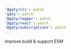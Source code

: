 ```yaml
---
'@gqty/cli': patch
'gqty': patch
'@gqty/logger': patch
'@gqty/react': patch
'@gqty/subscriptions': patch
---
```


improve build & support ESM
